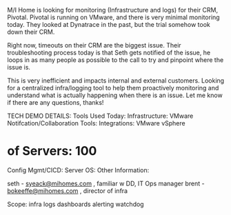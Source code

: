M/I Home 
is looking for monitoring (Infrastructure and logs) for their CRM, Pivotal. Pivotal is running on VMware, and there is very minimal monitoring today. They looked at Dynatrace in the past, but the trial somehow took down their CRM.

Right now, timeouts on their CRM are the biggest issue. Their troubleshooting process today is that Seth gets notified of the issue, he loops in as many people as possible to the call to try and pinpoint where the issue is.

This is very inefficient and impacts internal and external customers. Looking for a centralized infra/logging tool to help them proactively monitoring and understand what is actually happening when there is an issue. Let me know if there are any questions, thanks!

TECH DEMO DETAILS:
Tools Used Today:
Infrastructure: VMware
Notifcation/Collaboration Tools:
Integrations: VMware vSphere
# of Servers: 100
Config Mgmt/CICD:
Server OS:
Other Information:

seth - syeack@mihomes.com , familiar w DD, IT Ops manager
brent - bokeeffe@mihomes.com , director of infra


Scope:
infra 
logs
dashboards
alerting
watchdog